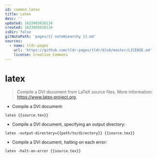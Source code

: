 ```yaml
---
id: common.latex
title: Latex
desc: ''
updated: 1623965016134
created: 1623965016134
isDir: false
gitNotePath: 'pages/{{ noteHiearchy }}.md'
sources:
  - name: tldr-pages
    url: 'https://github.com/tldr-pages/tldr/blob/master/LICENSE.md'
    license: Creative Commons
---
```

# latex

> Compile a DVI document from LaTeX source files.
> More information: <https://www.latex-project.org>.

- Compile a DVI document:

`latex {{source.tex}}`

- Compile a DVI document, specifying an output directory:

`latex -output-directory={{path/to/directory}} {{source.tex}}`

- Compile a DVI document, halting on each error:

`latex -halt-on-error {{source.tex}}`

